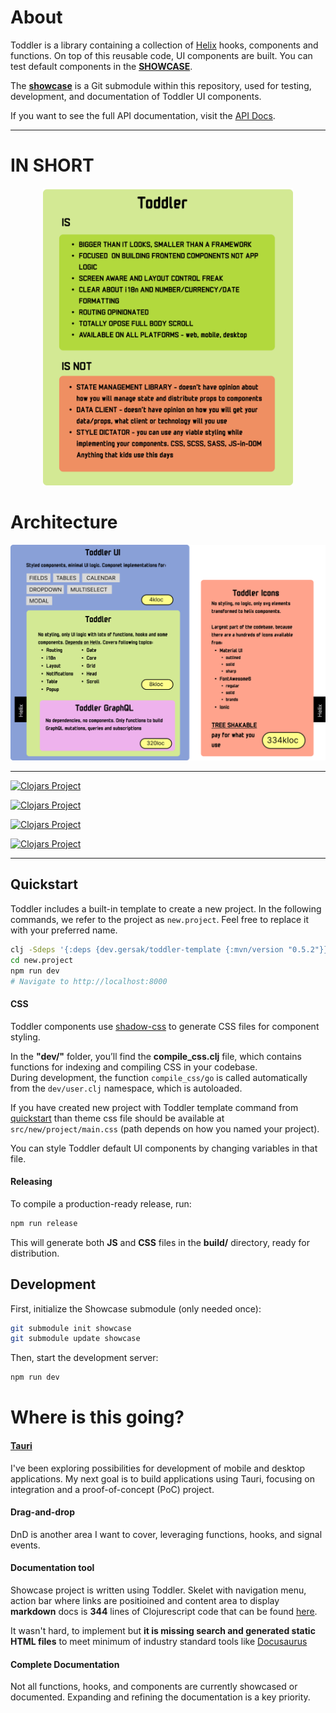 
# About
Toddler is a library containing a collection of [Helix](https://github.com/lilactown/helix.git) hooks,
components and functions. On top of this reusable code, UI components are built. You can test default components
in the **[SHOWCASE](https://gersak.github.io/toddler)**.

The **[showcase](https://github.com/gersak/toddler-showcase.git)** is a Git submodule within this repository,
used for testing, development, and documentation of Toddler UI components.

If you want to see the full API documentation, visit the [API Docs](https://gersak.github.io/toddler/codox/index.html).

---
# IN SHORT
<p style="display=flex;justify-content=center" align="center">
  <img src="/docs/images/ISANOT.png" width="400"/>
</p>

# Architecture
<p style="display=flex;justify-content=center" align="center">
  <img src="/docs/images/Architecture.png" max-width="800"/>
</p>

---

[![Clojars Project](https://img.shields.io/clojars/v/dev.gersak/toddler.svg)](https://clojars.org/dev.gersak/toddler)  


[![Clojars Project](https://img.shields.io/clojars/v/dev.gersak/toddler-ui.svg)](https://clojars.org/dev.gersak/toddler-ui)  

[![Clojars Project](https://img.shields.io/clojars/v/dev.gersak/toddler-icons.svg)](https://clojars.org/dev.gersak/toddler-icons)  

[![Clojars Project](https://img.shields.io/clojars/v/dev.gersak/toddler-graphql.svg)](https://clojars.org/dev.gersak/toddler-graphql)  

---



## Quickstart
Toddler includes a built-in template to create a new project. In the following commands,
we refer to the project as `new.project`. Feel free to replace it with your preferred name.

```sh
clj -Sdeps '{:deps {dev.gersak/toddler-template {:mvn/version "0.5.2"}}}' -M -m toddler.start new.project
cd new.project
npm run dev
# Navigate to http://localhost:8000
```

#### CSS
Toddler components use [shadow-css](https://github.com/thheller/shadow-css.git) to generate CSS files for component styling.

In the **"dev/"** folder, you’ll find the **compile_css.clj** file, which contains functions for indexing and compiling CSS in your codebase.  
During development, the function ```compile_css/go``` is called automatically from the `dev/user.clj` namespace, which is autoloaded.

If you have created new project with Toddler template command from [quickstart](#quickstart) than
theme css file should be available at `src/new/project/main.css` (path depends on how you named your project).

You can style Toddler default UI components by changing variables in that file.

#### Releasing
To compile a production-ready release, run:

```sh
npm run release
```

This will generate both **JS** and **CSS** files in the **build/** directory, ready for distribution.

## Development
First, initialize the Showcase submodule (only needed once):

```sh
git submodule init showcase
git submodule update showcase
```

Then, start the development server:

```sh
npm run dev
```

# Where is this going?

#### [Tauri](https://v2.tauri.app/)
I've been exploring possibilities for development of mobile and desktop applications.
My next goal is to build applications using Tauri,
focusing on integration and a proof-of-concept (PoC) project.

#### Drag-and-drop
DnD is another area I want to cover, leveraging functions, hooks, and signal events.

#### Documentation tool
Showcase project is written using Toddler. Skelet with navigation menu, action bar where links
are positioined and content area to display **markdown** docs is **344** lines of Clojurescript code
that can be found [here](https://github.com/gersak/toddler/blob/main/ui/src/toddler/dev.cljs).

It wasn't hard, to implement but **it is missing search and generated static HTML files** to meet minimum
of industry standard tools like [Docusaurus](https://docusaurus.io/)

#### Complete Documentation
Not all functions, hooks, and components are currently showcased or documented. Expanding and refining the documentation is a key priority.

